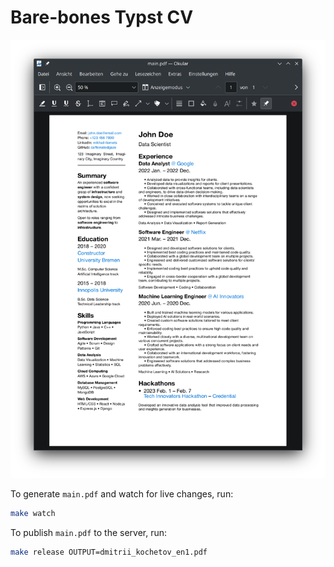 # Bare-bones Typst CV

![Example](images/example.png)

To generate `main.pdf` and watch for live changes, run:
```bash
make watch
```

To publish `main.pdf` to the server, run:
```bash
make release OUTPUT=dmitrii_kochetov_en1.pdf
```
